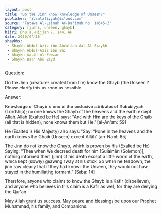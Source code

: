 ```yaml
---
layout: post
title: "Do the Jinn know knowledge of Unseen?"
publisher: "alsalafiyyah@icloud.com"
source: "Fatawa Al-Lajnah Ad-Da'imah no. 18645-3"
category: [jinns, unseen, ghayb]
hijri: Dhu al-Hijjah 7, 1441 AH
date: 2020/07/28
shaykhs: 
 - Shaykh Abdul-Aziz ibn Abdullah Aal Al-Shaykh
 - Shaykh Abdul-Aziz ibn Baz
 - Shaykh Salih Al-Fawzan
 - Shaykh Bakr Abu Zayd
---
```


Question: 

Do the Jinn (creatures created from fire) know the Ghayb (the Unseen)? Please clarify this as soon as possible.

Answer:

Knowledge of Ghayb is one of the exclusive attributes of Rububiyyah (Lordship); no one knows the Ghayb of the heavens and the earth except Allah. Allah (Exalted be He) says: "And with Him are the keys of the Ghaib (all that is hidden), none knows them but He." [al-An'am: 59] 

He (Exalted is His Majesty) also says: "Say: “None in the heavens and the earth knows the Ghaib (Unseen) except Allâh” [an-Naml: 65] 

The Jinn do not know the Ghayb, which is proven by His (Exalted be He) Saying: "Then when We decreed death for him [Sulaimân (Solomon)], nothing informed them (jinn) of his death except a little worm of the earth, which kept (slowly) gnawing away at his stick. So when he fell down, the jinn saw clearly that if they had known the Unseen, they would not have stayed in the humiliating torment." [Saba: 14] 

Therefore, anyone who claims to know the Ghayb is a Kafir (disbeliever), and anyone who believes in this claim is a Kafir as well, for they are denying the Qur'an.

May Allah grant us success. May peace and blessings be upon our Prophet Muhammad, his family, and Companions.



